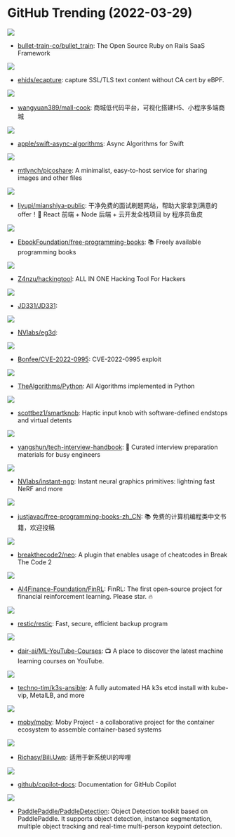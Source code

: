 # GitHub Trending (2022-03-29)

![](https://img.shields.io/badge/Ruby-New%2080-green?style=flat-square&logo=appveyor)
- [bullet-train-co/bullet_train](https://github.com/bullet-train-co/bullet_train): The Open Source Ruby on Rails SaaS Framework

![](https://img.shields.io/badge/C-New%20324-green?style=flat-square&logo=appveyor)
- [ehids/ecapture](https://github.com/ehids/ecapture): capture SSL/TLS text content without CA cert by eBPF.

![](https://img.shields.io/badge/Vue-New%20180-green?style=flat-square&logo=appveyor)
- [wangyuan389/mall-cook](https://github.com/wangyuan389/mall-cook): 商城低代码平台，可视化搭建H5、小程序多端商城

![](https://img.shields.io/badge/Swift-New%20271-green?style=flat-square&logo=appveyor)
- [apple/swift-async-algorithms](https://github.com/apple/swift-async-algorithms): Async Algorithms for Swift

![](https://img.shields.io/badge/Go-New%2046-green?style=flat-square&logo=appveyor)
- [mtlynch/picoshare](https://github.com/mtlynch/picoshare): A minimalist, easy-to-host service for sharing images and other files

![](https://img.shields.io/badge/TypeScript-New%20425-green?style=flat-square&logo=appveyor)
- [liyupi/mianshiya-public](https://github.com/liyupi/mianshiya-public): 干净免费的面试刷题网站，帮助大家拿到满意的 offer！💎 React 前端 + Node 后端 + 云开发全栈项目 by 程序员鱼皮

![](https://img.shields.io/badge/none-New%20341-green?style=flat-square&logo=appveyor)
- [EbookFoundation/free-programming-books](https://github.com/EbookFoundation/free-programming-books): 📚 Freely available programming books

![](https://img.shields.io/badge/Python-New%20593-green?style=flat-square&logo=appveyor)
- [Z4nzu/hackingtool](https://github.com/Z4nzu/hackingtool): ALL IN ONE Hacking Tool For Hackers

![](https://img.shields.io/badge/none-New%20125-green?style=flat-square&logo=appveyor)
- [JD331/JD331](https://github.com/JD331/JD331): 

![](https://img.shields.io/badge/none-New%2072-green?style=flat-square&logo=appveyor)
- [NVlabs/eg3d](https://github.com/NVlabs/eg3d): 

![](https://img.shields.io/badge/C-New%20114-green?style=flat-square&logo=appveyor)
- [Bonfee/CVE-2022-0995](https://github.com/Bonfee/CVE-2022-0995): CVE-2022-0995 exploit

![](https://img.shields.io/badge/Python-New%20182-green?style=flat-square&logo=appveyor)
- [TheAlgorithms/Python](https://github.com/TheAlgorithms/Python): All Algorithms implemented in Python

![](https://img.shields.io/badge/C%2B%2B-New%20338-green?style=flat-square&logo=appveyor)
- [scottbez1/smartknob](https://github.com/scottbez1/smartknob): Haptic input knob with software-defined endstops and virtual detents

![](https://img.shields.io/badge/JavaScript-New%20139-green?style=flat-square&logo=appveyor)
- [yangshun/tech-interview-handbook](https://github.com/yangshun/tech-interview-handbook): 💯 Curated interview preparation materials for busy engineers

![](https://img.shields.io/badge/Cuda-New%20154-green?style=flat-square&logo=appveyor)
- [NVlabs/instant-ngp](https://github.com/NVlabs/instant-ngp): Instant neural graphics primitives: lightning fast NeRF and more

![](https://img.shields.io/badge/none-New%20295-green?style=flat-square&logo=appveyor)
- [justjavac/free-programming-books-zh_CN](https://github.com/justjavac/free-programming-books-zh_CN): 📚 免费的计算机编程类中文书籍，欢迎投稿

![](https://img.shields.io/badge/SCSS-New%2031-green?style=flat-square&logo=appveyor)
- [breakthecode2/neo](https://github.com/breakthecode2/neo): A plugin that enables usage of cheatcodes in Break The Code 2

![](https://img.shields.io/badge/Jupyter%20Notebook-New%20166-green?style=flat-square&logo=appveyor)
- [AI4Finance-Foundation/FinRL](https://github.com/AI4Finance-Foundation/FinRL): FinRL: The first open-source project for financial reinforcement learning. Please star. 🔥

![](https://img.shields.io/badge/Go-New%2042-green?style=flat-square&logo=appveyor)
- [restic/restic](https://github.com/restic/restic): Fast, secure, efficient backup program

![](https://img.shields.io/badge/none-New%20333-green?style=flat-square&logo=appveyor)
- [dair-ai/ML-YouTube-Courses](https://github.com/dair-ai/ML-YouTube-Courses): 📺 A place to discover the latest machine learning courses on YouTube.

![](https://img.shields.io/badge/Jinja-New%2062-green?style=flat-square&logo=appveyor)
- [techno-tim/k3s-ansible](https://github.com/techno-tim/k3s-ansible): A fully automated HA k3s etcd install with kube-vip, MetalLB, and more

![](https://img.shields.io/badge/Go-New%2010-green?style=flat-square&logo=appveyor)
- [moby/moby](https://github.com/moby/moby): Moby Project - a collaborative project for the container ecosystem to assemble container-based systems

![](https://img.shields.io/badge/C%23-New%2087-green?style=flat-square&logo=appveyor)
- [Richasy/Bili.Uwp](https://github.com/Richasy/Bili.Uwp): 适用于新系统UI的哔哩

![](https://img.shields.io/badge/Python-New%20437-green?style=flat-square&logo=appveyor)
- [github/copilot-docs](https://github.com/github/copilot-docs): Documentation for GitHub Copilot

![](https://img.shields.io/badge/Python-New%2016-green?style=flat-square&logo=appveyor)
- [PaddlePaddle/PaddleDetection](https://github.com/PaddlePaddle/PaddleDetection): Object Detection toolkit based on PaddlePaddle. It supports object detection, instance segmentation, multiple object tracking and real-time multi-person keypoint detection.

